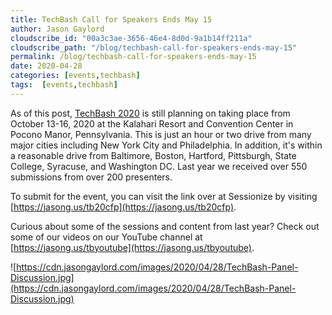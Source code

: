 ```yaml
---
title: TechBash Call for Speakers Ends May 15
author: Jason Gaylord
cloudscribe_id: "00a3c3ae-3656-46e4-8d0d-9a1b14ff211a"
cloudscribe_path: "/blog/techbash-call-for-speakers-ends-may-15"
permalink: /blog/techbash-call-for-speakers-ends-may-15
date: 2020-04-28
categories: [events,techbash]
tags:  [events,techbash]
---
```


As of this post, [TechBash 2020](http://jasong.us/tb) is still planning on taking place from October 13-16, 2020 at the Kalahari Resort and Convention Center in Pocono Manor, Pennsylvania. This is just an hour or two drive from many major cities including New York City and Philadelphia. In addition, it's within a reasonable drive from Baltimore, Boston, Hartford, Pittsburgh, State College, Syracuse, and Washington DC. Last year we received over 550 submissions from over 200 presenters. 

To submit for the event, you can visit the link over at Sessionize by visiting [https://jasong.us/tb20cfp](https://jasong.us/tb20cfp). 

Curious about some of the sessions and content from last year? Check out some of our videos on our YouTube channel at [https://jasong.us/tbyoutube](https://jasong.us/tbyoutube).

![https://cdn.jasongaylord.com/images/2020/04/28/TechBash-Panel-Discussion.jpg](https://cdn.jasongaylord.com/images/2020/04/28/TechBash-Panel-Discussion.jpg)